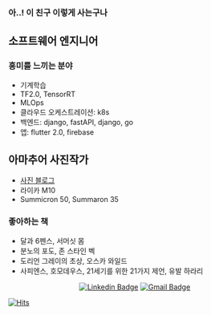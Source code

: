 ### 아..! 이 친구 이렇게 사는구나

## 소프트웨어 엔지니어

### 흥미를 느끼는 분야
- 기계학습
- TF2.0, TensorRT
- MLOps
- 클라우드 오케스트레이션: k8s
- 백엔드: django, fastAPI, django, go
- 앱: flutter 2.0, firebase

## 아마추어 사진작가
- [사진 블로그](https://www.sallys.space/beautifulphotos/)
- 라이카 M10
- Summicron 50, Summaron 35

### 좋아하는 책
- 달과 6펜스, 서머싯 몸
- 분노의 포도, 존 스타인 벡
- 도리언 그레이의 초상, 오스카 와일드
- 사피엔스, 호모데우스, 21세기를 위한 21가지 제언, 유발 하라리

<div align=center>

[![Linkedin Badge](https://img.shields.io/badge/-LinkedIn-blue?style=flat-square&logo=Linkedin&logoColor=white&link=https://www.linkedin.com/in/juhyung-son-897b28130/)](https://www.linkedin.com/in/juhyung-son-897b28130/) 
[![Gmail Badge](https://img.shields.io/badge/Gmail-d14836?style=flat-square&logo=Gmail&logoColor=white&link=mailto:sonju0427@gmail.com)](mailto:sonju04271@gmail.com)
</div>

[![Hits](https://hits.seeyoufarm.com/api/count/incr/badge.svg?url=https%3A%2F%2Fgithub.com%2Fjusonn%2Fjusonn)](https://hits.seeyoufarm.com)
<!--
**jusonn/jusonn** is a ✨ _special_ ✨ repository because its `README.md` (this file) appears on your GitHub profile.

Here are some ideas to get you started:

- 🔭 I’m currently working on ...
- 🌱 I’m currently learning ...
- 👯 I’m looking to collaborate on ...
- 🤔 I’m looking for help with ...
- 💬 Ask me about ...
- 📫 How to reach me: ...
- 😄 Pronouns: ...
- ⚡ Fun fact: ...
-->
